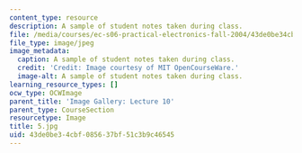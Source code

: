 ```yaml
---
content_type: resource
description: A sample of student notes taken during class.
file: /media/courses/ec-s06-practical-electronics-fall-2004/43de0be34cbf085637bf51c3b9c46545_5.jpg
file_type: image/jpeg
image_metadata:
  caption: A sample of student notes taken during class.
  credit: 'Credit: Image courtesy of MIT OpenCourseWare.'
  image-alt: A sample of student notes taken during class.
learning_resource_types: []
ocw_type: OCWImage
parent_title: 'Image Gallery: Lecture 10'
parent_type: CourseSection
resourcetype: Image
title: 5.jpg
uid: 43de0be3-4cbf-0856-37bf-51c3b9c46545
---
```

